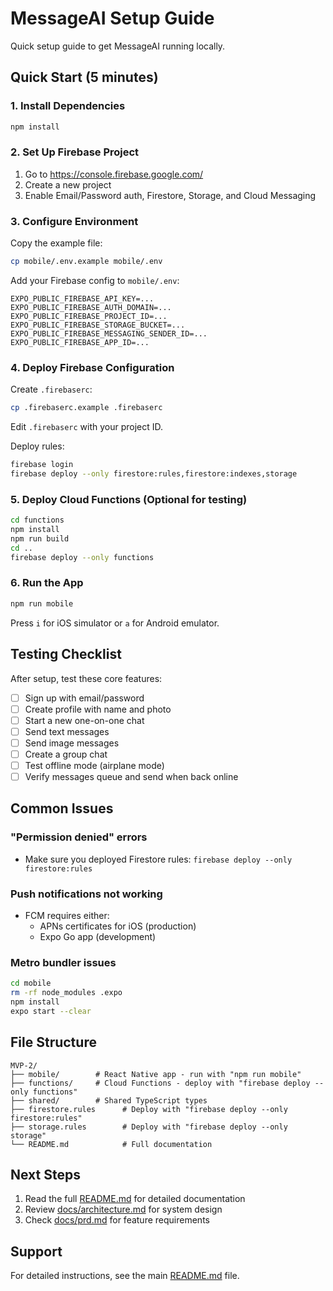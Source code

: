 # MessageAI Setup Guide

Quick setup guide to get MessageAI running locally.

## Quick Start (5 minutes)

### 1. Install Dependencies

```bash
npm install
```

### 2. Set Up Firebase Project

1. Go to https://console.firebase.google.com/
2. Create a new project
3. Enable Email/Password auth, Firestore, Storage, and Cloud Messaging

### 3. Configure Environment

Copy the example file:

```bash
cp mobile/.env.example mobile/.env
```

Add your Firebase config to `mobile/.env`:

```
EXPO_PUBLIC_FIREBASE_API_KEY=...
EXPO_PUBLIC_FIREBASE_AUTH_DOMAIN=...
EXPO_PUBLIC_FIREBASE_PROJECT_ID=...
EXPO_PUBLIC_FIREBASE_STORAGE_BUCKET=...
EXPO_PUBLIC_FIREBASE_MESSAGING_SENDER_ID=...
EXPO_PUBLIC_FIREBASE_APP_ID=...
```

### 4. Deploy Firebase Configuration

Create `.firebaserc`:

```bash
cp .firebaserc.example .firebaserc
```

Edit `.firebaserc` with your project ID.

Deploy rules:

```bash
firebase login
firebase deploy --only firestore:rules,firestore:indexes,storage
```

### 5. Deploy Cloud Functions (Optional for testing)

```bash
cd functions
npm install
npm run build
cd ..
firebase deploy --only functions
```

### 6. Run the App

```bash
npm run mobile
```

Press `i` for iOS simulator or `a` for Android emulator.

## Testing Checklist

After setup, test these core features:

- [ ] Sign up with email/password
- [ ] Create profile with name and photo
- [ ] Start a new one-on-one chat
- [ ] Send text messages
- [ ] Send image messages
- [ ] Create a group chat
- [ ] Test offline mode (airplane mode)
- [ ] Verify messages queue and send when back online

## Common Issues

### "Permission denied" errors

- Make sure you deployed Firestore rules: `firebase deploy --only firestore:rules`

### Push notifications not working

- FCM requires either:
  - APNs certificates for iOS (production)
  - Expo Go app (development)

### Metro bundler issues

```bash
cd mobile
rm -rf node_modules .expo
npm install
expo start --clear
```

## File Structure

```
MVP-2/
├── mobile/        # React Native app - run with "npm run mobile"
├── functions/     # Cloud Functions - deploy with "firebase deploy --only functions"
├── shared/        # Shared TypeScript types
├── firestore.rules      # Deploy with "firebase deploy --only firestore:rules"
├── storage.rules        # Deploy with "firebase deploy --only storage"
└── README.md            # Full documentation
```

## Next Steps

1. Read the full [README.md](README.md) for detailed documentation
2. Review [docs/architecture.md](docs/architecture.md) for system design
3. Check [docs/prd.md](docs/prd.md) for feature requirements

## Support

For detailed instructions, see the main [README.md](README.md) file.
